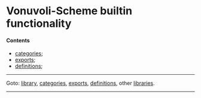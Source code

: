 

<a id='library__vonuvoli'></a>

# Vonuvoli-Scheme builtin functionality


<a id='library__vonuvoli__contents'></a>

#### Contents

 * [categories](../vonuvoli/categories/_index.md#toc__vonuvoli__categories);
 * [exports](../vonuvoli/exports/_index.md#toc__vonuvoli__exports);
 * [definitions](../vonuvoli/definitions/_index.md#toc__vonuvoli__definitions);

----

Goto: [library](../vonuvoli/_index.md#library__vonuvoli), [categories](../vonuvoli/categories/_index.md#toc__vonuvoli__categories), [exports](../vonuvoli/exports/_index.md#toc__vonuvoli__exports), [definitions](../vonuvoli/definitions/_index.md#toc__vonuvoli__definitions), other [libraries](../_libraries.md#toc__libraries).

----

